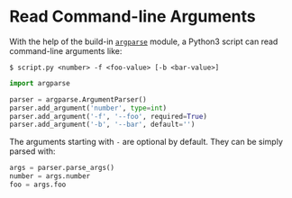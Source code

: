 # Read Command-line Arguments

With the help of the build-in [`argparse`](https://docs.python.org/3/howto/argparse.html) module, a Python3 script can read command-line arguments like:

```console
$ script.py <number> -f <foo-value> [-b <bar-value>]
```

```python
import argparse

parser = argparse.ArgumentParser()
parser.add_argument('number', type=int)
parser.add_argument('-f', '--foo', required=True)
parser.add_argument('-b', '--bar', default='')
```

The arguments starting with `-` are optional by default. They can be simply parsed with:

```python
args = parser.parse_args()
number = args.number
foo = args.foo
```
